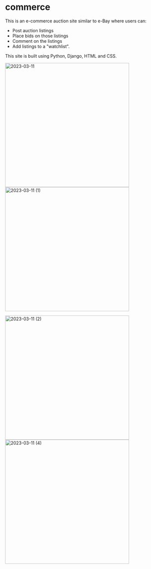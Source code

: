 # commerce
This is an e-commerce auction site similar to e-Bay where users can:
* Post auction listings
* Place bids on those listings
* Comment on the listings
* Add listings to a "watchlist".

This site is built using Python, Django, HTML and CSS.

<img width="400" alt="2023-03-11" src="https://user-images.githubusercontent.com/83133960/224480784-0f44f9a4-7bf8-4e98-89fb-d9320f007a6b.png"> <img width="400" alt="2023-03-11 (1)" src="https://user-images.githubusercontent.com/83133960/224480760-31ef4e77-ef19-4929-998c-45c75c095caa.png">

<img width="400" alt="2023-03-11 (2)" src="https://user-images.githubusercontent.com/83133960/224481183-5262c012-2ed1-4fbc-af60-c9f9e28acdfa.png"> <img width="400" alt="2023-03-11 (4)" src="https://user-images.githubusercontent.com/83133960/224481284-33fa6b23-3172-4ddf-a9ea-a7e007de5379.png">
